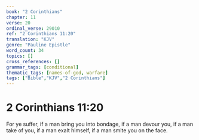 ```yaml
---
book: "2 Corinthians"
chapter: 11
verse: 20
ordinal_verse: 29010
ref: "2 Corinthians 11:20"
translation: "KJV"
genre: "Pauline Epistle"
word_count: 34
topics: []
cross_references: []
grammar_tags: [conditional]
thematic_tags: [names-of-god, warfare]
tags: ["Bible","KJV","2 Corinthians"]
---
```


# 2 Corinthians 11:20

For ye suffer, if a man bring you into bondage, if a man devour you, if a man take of you, if a man exalt himself, if a man smite you on the face.

